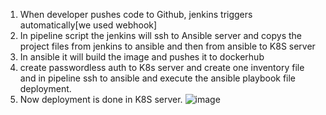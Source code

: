 1. When developer pushes code to Github, jenkins triggers automatically[we used webhook]
2. In pipeline script the jenkins will ssh to Ansible server and copys the project files from jenkins to ansible and then from ansible to K8S server
3. In ansible it will build the image and pushes it to dockerhub
4. create passwordless auth to K8s server and create one inventory file and in pipeline ssh to ansible and execute the ansible playbook file deployment.
5. Now deployment is done in K8S server.
![image](https://user-images.githubusercontent.com/35370115/150634956-54357760-c5b9-445c-b444-5b69e98e83b8.png)

